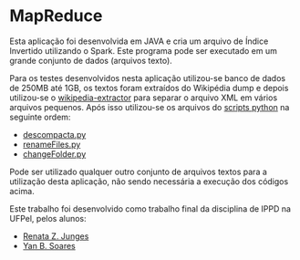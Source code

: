 # MapReduce
Esta aplicação foi desenvolvida em JAVA e cria um arquivo de Índice Invertido utilizando o Spark. Este programa pode ser executado em um grande conjunto de dados (arquivos texto).

Para os testes desenvolvidos nesta aplicação utilizou-se banco de dados de 250MB até 1GB, os textos foram extraídos do Wikipédia dump e depois utilizou-se o [wikipedia-extractor](https://github.com/bwbaugh/wikipedia-extractor) para separar o arquivo XML em vários arquivos pequenos. Após isso utilizou-se os arquivos do [scripts python](https://github.com/yanbss/MapReduceIPPD/tree/master/scripts%20python) na seguinte ordem:
* [descompacta.py](https://github.com/yanbss/MapReduceIPPD/blob/master/scripts%20python/descompacta.py)
* [renameFiles.py](https://github.com/yanbss/MapReduceIPPD/blob/master/scripts%20python/renameFiles.py)
* [changeFolder.py](https://github.com/yanbss/MapReduceIPPD/blob/master/scripts%20python/changeFolder.py)

Pode ser utilizado qualquer outro conjunto de arquivos textos para a utilização desta aplicação, não sendo necessária a execução dos códigos acima.

Este trabalho foi desenvolvido como trabalho final da disciplina de IPPD na UFPel, pelos alunos:
* [Renata Z. Junges](https://github.com/rejunges)
* [Yan B. Soares](https://https://github.com/yanbss) 
